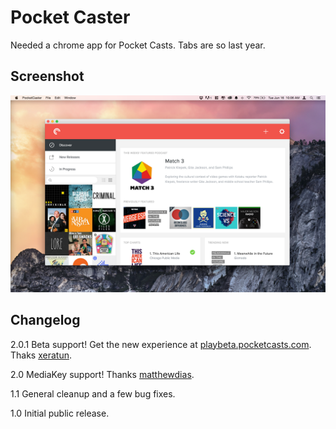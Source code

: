 Pocket Caster
======

Needed a chrome app for Pocket Casts. Tabs are so last year.

## Screenshot
![Screenshot](assets/pocketcaster_window.png)

Changelog
------------
2.0.1 Beta support! Get the new experience at [playbeta.pocketcasts.com](https://playbeta.pocketcasts.com).  Thaks [xeratun](https://github.com/xeratun).

2.0 MediaKey support! Thanks [matthewdias](https://github.com/matthewdias).

1.1 General cleanup and a few bug fixes.  

1.0 Initial public release.

